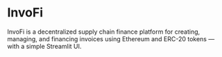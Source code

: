 # InvoFi
InvoFi is a decentralized supply chain finance platform for creating, managing, and financing invoices using Ethereum and ERC-20 tokens — with a simple Streamlit UI.
